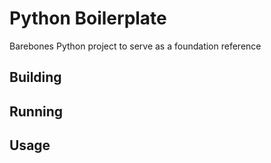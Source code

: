 # Python Boilerplate

Barebones Python project to serve as a foundation reference

## Building

## Running

## Usage